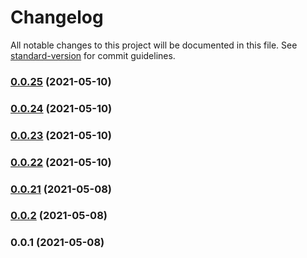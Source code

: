 # Changelog

All notable changes to this project will be documented in this file. See [standard-version](https://github.com/conventional-changelog/standard-version) for commit guidelines.

### [0.0.25](https://github.com/NOcooker/xswell/compare/v0.0.24...v0.0.25) (2021-05-10)

### [0.0.24](https://github.com/NOcooker/xswell/compare/v0.0.23...v0.0.24) (2021-05-10)

### [0.0.23](https://github.com/NOcooker/xswell/compare/v0.0.22...v0.0.23) (2021-05-10)

### [0.0.22](https://github.com/NOcooker/xswell/compare/v0.0.21...v0.0.22) (2021-05-10)

### [0.0.21](https://github.com/NOcooker/xswell/compare/v0.0.2...v0.0.21) (2021-05-08)

### [0.0.2](https://github.com/NOcooker/xswell/compare/v0.0.1...v0.0.2) (2021-05-08)

### 0.0.1 (2021-05-08)

